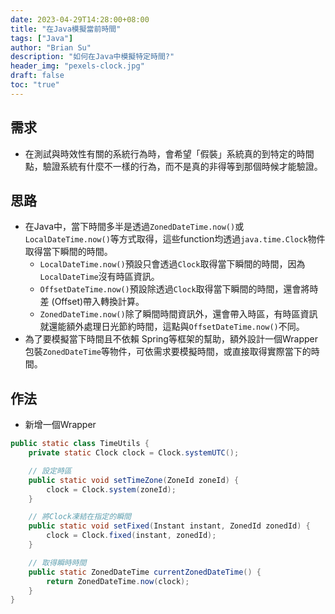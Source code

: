 ```yaml
---
date: 2023-04-29T14:28:00+08:00
title: "在Java模擬當前時間"
tags: ["Java"]
author: "Brian Su"
description: "如何在Java中模擬特定時間?"
header_img: "pexels-clock.jpg"
draft: false
toc: "true"
---
```


## 需求
- 在測試與時效性有關的系統行為時，會希望「假裝」系統真的到特定的時間點，驗證系統有什麼不一樣的行為，而不是真的非得等到那個時候才能驗證。
## 思路
- 在Java中，當下時間多半是透過`ZonedDateTime.now()`或`LocalDateTime.now()`等方式取得，這些function均透過`java.time.Clock`物件取得當下瞬間的時間。
	- `LocalDateTime.now()`預設只會透過`Clock`取得當下瞬間的時間，因為`LocalDateTime`沒有時區資訊。
	- `OffsetDateTime.now()`預設除透過`Clock`取得當下瞬間的時間，還會將時差 (Offset)帶入轉換計算。
	- `ZonedDateTime.now()`除了瞬間時間資訊外，還會帶入時區，有時區資訊就還能額外處理日光節約時間，這點與`OffsetDateTime.now()`不同。
- 為了要模擬當下時間且不依賴 Spring等框架的幫助，額外設計一個Wrapper包裝`ZonedDateTime`等物件，可依需求要模擬時間，或直接取得實際當下的時間。
## 作法
- 新增一個Wrapper
```java
public static class TimeUtils {
	private static Clock clock = Clock.systemUTC();

	// 設定時區
	public static void setTimeZone(ZoneId zoneId) {
		clock = Clock.system(zoneId);
	}

	// 將Clock凍結在指定的瞬間
	public static void setFixed(Instant instant, ZonedId zonedId) {
		clock = Clock.fixed(instant, zonedId);
	}

	// 取得瞬時時間
	public static ZonedDateTime currentZonedDateTime() {
		return ZonedDateTime.now(clock);
	}
}
```